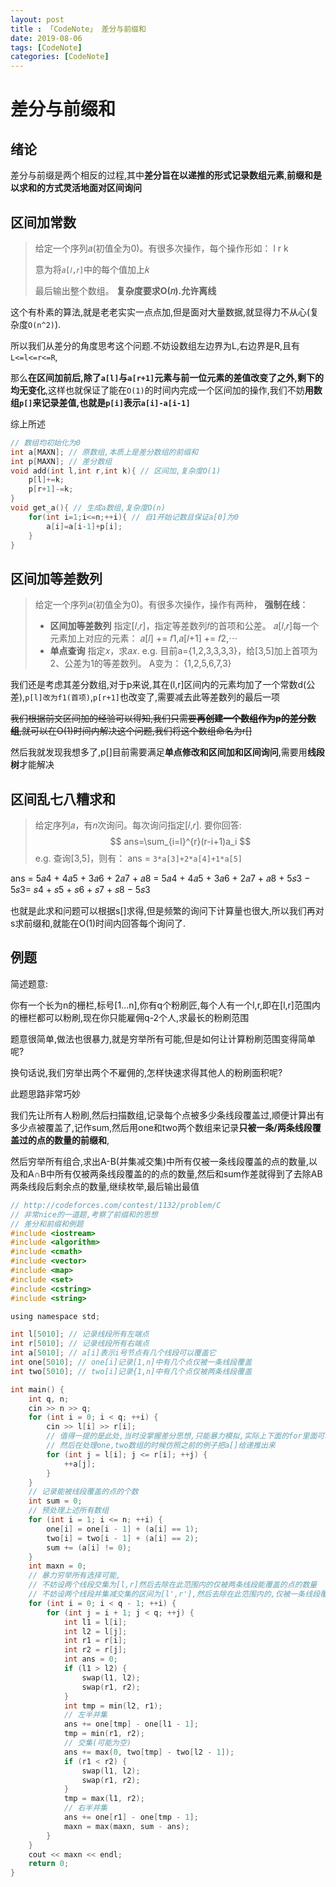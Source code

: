 ```yaml
---
layout: post
title : 「CodeNote」 差分与前缀和
date: 2019-08-06
tags: [CodeNote]
categories: [CodeNote]
---
```

# 差分与前缀和

## 绪论

差分与前缀是两个相反的过程,其中**差分旨在以递推的形式记录数组元素**,**前缀和是以求和的方式灵活地面对区间询问**

## 区间加常数

>给定一个序列𝑎(初值全为0)。有很多次操作，每个操作形如： l r k 
>
>意为将```𝑎[𝑙,𝑟]```中的每个值加上𝑘
>
>最后输出整个数组。 **复杂度要求O(𝑛).允许离线**

这个有朴素的算法,就是老老实实一点点加,但是面对大量数据,就显得力不从心(复杂度```O(n^2)```).

所以我们从差分的角度思考这个问题.不妨设数组左边界为L,右边界是R,且有```L<=l<=r<=R```,

那么**在区间加前后,除了```a[l]```与```a[r+1]```元素与前一位元素的差值改变了之外,剩下的均无变化**,这样也就保证了能在```O(1)```的时间内完成一个区间加的操作,我们不妨**用数组```p[]```来记录差值,也就是```p[i]```表示```a[i]-a[i-1]```**

综上所述  

```c
// 数组均初始化为0
int a[MAXN]; // 原数组,本质上是差分数组的前缀和
int p[MAXN]; // 差分数组
void add(int l,int r,int k){ // 区间加,复杂度O(1)
    p[l]+=k;
    p[r+1]-=k;
}
void get_a(){ // 生成a数组,复杂度O(n)
    for(int i=1;i<=n;++i){ // 自1开始记数且保证a[0]为0
        a[i]=a[i-1]+p[i];
    }
}
```

## 区间加等差数列

>给定一个序列𝑎(初值全为0)。有很多次操作，操作有两种， **强制在线**：
>- **区间加等差数列**
>  指定[𝑙,𝑟]，指定等差数列𝑓的首项和公差。 𝑎[𝑙,𝑟]每一个元素加上对应的元素：
>  𝑎[𝑙] += 𝑓1,𝑎[𝑙+1] += 𝑓2,⋯
>- **单点查询**
>  指定𝑥，求𝑎𝑥.
>  e.g. 目前a={1,2,3,3,3,3}，给[3,5]加上首项为2、公差为1的等差数列。
>  A变为： {1,2,5,6,7,3}

我们还是考虑其差分数组,对于p来说,其在(l,r]区间内的元素均加了一个常数d(公差),```p[l]改为f1(首项)```,```p[r+1]```也改变了,需要减去此等差数列的最后一项

~~我们根据前文区间加的经验可以得知,我们只需要**再创建一个数组作为p的差分数组**,就可以在O(1)时间内解决这个问题,我们将这个数组命名为r[]~~

然后我就发现我想多了,p[]目前需要满足**单点修改和区间加和区间询问**,需要用**线段树**才能解决

## 区间乱七八糟求和

> 给定序列𝑎，有𝑛次询问。每次询问指定[𝑙,𝑟].
> 要你回答:
> $$
> ans=\sum_{i=l}^{r}(r-i+1)a_i
> $$
> e.g. 查询[3,5]，则有：
> ans = ```3*a[3]+2*a[4]+1*a[5]```

ans = 5𝑎4 + 4𝑎5 + 3𝑎6 + 2𝑎7 + 𝑎8 =  5𝑎4 + 4𝑎5 + 3𝑎6 + 2𝑎7 + 𝑎8 + 5𝑠3 − 5𝑠3= 𝑠4 + 𝑠5 + 𝑠6 + 𝑠7 + 𝑠8 − 5𝑠3

也就是此求和问题可以根据s[]求得,但是频繁的询问下计算量也很大,所以我们再对s求前缀和,就能在O(1)时间内回答每个询问了.

## 例题



简述题意:

你有一个长为n的栅栏,标号[1...n],你有q个粉刷匠,每个人有一个l,r,即在[l,r]范围内的栅栏都可以粉刷,现在你只能雇佣q-2个人,求最长的粉刷范围



题意很简单,做法也很暴力,就是穷举所有可能,但是如何让计算粉刷范围变得简单呢?

换句话说,我们穷举出两个不雇佣的,怎样快速求得其他人的粉刷面积呢?

此题思路非常巧妙

我们先让所有人粉刷,然后扫描数组,记录每个点被多少条线段覆盖过,顺便计算出有多少点被覆盖了,记作sum,然后用one和two两个数组来记录**只被一条/两条线段覆盖过的点的数量的前缀和**,

然后穷举所有组合,求出A-B(并集减交集)中所有仅被一条线段覆盖的点的数量,以及和A∩B中所有仅被两条线段覆盖的的点的数量,然后和sum作差就得到了去除AB两条线段后剩余点的数量,继续枚举,最后输出最值

```c
// http://codeforces.com/contest/1132/problem/C
// 非常nice的一道题,考察了前缀和的思想
// 差分和前缀和例题
#include <iostream>
#include <algorithm>
#include <cmath>
#include <vector>
#include <map>
#include <set>
#include <cstring>
#include <string>

using namespace std;

int l[5010]; // 记录线段所有左端点
int r[5010]; // 记录线段所有右端点
int a[5010]; // a[i]表示i号节点有几个线段可以覆盖它
int one[5010]; // one[i]记录[1,n]中有几个点仅被一条线段覆盖
int two[5010]; // two[i]记录{1,n]中有几个点仅被两条线段覆盖

int main() {
    int q, n;
    cin >> n >> q;
    for (int i = 0; i < q; ++i) {
        cin >> l[i] >> r[i];
        // 值得一提的是此处,当时没掌握差分思想,只能暴力模拟,实际上下面的for里面可以写成 ++p[l],--p[r+1];
        // 然后在处理one,two数组的时候仿照之前的例子把a[]给递推出来
        for (int j = l[i]; j <= r[i]; ++j) {
            ++a[j];
        }
    }
    // 记录能被线段覆盖的点的个数
    int sum = 0;
    // 预处理上述所有数组
    for (int i = 1; i <= n; ++i) {
        one[i] = one[i - 1] + (a[i] == 1);
        two[i] = two[i - 1] + (a[i] == 2);
        sum += (a[i] != 0);
    }
    int maxn = 0;
    // 暴力穷举所有选择可能,
    // 不妨设两个线段交集为[l,r]然后去除在此范围内的仅被两条线段能覆盖的点的数量
    // 不妨设两个线段并集减交集的区间为[l',r'],然后去除在此范围内的,仅被一条线段覆盖的点的数量
    for (int i = 0; i < q - 1; ++i) {
        for (int j = i + 1; j < q; ++j) {
            int l1 = l[i];
            int l2 = l[j];
            int r1 = r[i];
            int r2 = r[j];
            int ans = 0;
            if (l1 > l2) {
                swap(l1, l2);
                swap(r1, r2);
            }
            int tmp = min(l2, r1);
            // 左半并集
            ans += one[tmp] - one[l1 - 1];
            tmp = min(r1, r2);
            // 交集(可能为空)
            ans += max(0, two[tmp] - two[l2 - 1]);
            if (r1 < r2) {
                swap(l1, l2);
                swap(r1, r2);
            }
            tmp = max(l1, r2);
            // 右半并集
            ans += one[r1] - one[tmp - 1];
            maxn = max(maxn, sum - ans);
        }
    }
    cout << maxn << endl;
    return 0;
}
```

